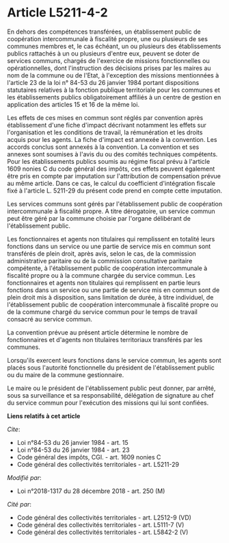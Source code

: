 # Article L5211-4-2

En dehors des compétences transférées, un établissement public de coopération intercommunale à fiscalité propre, une ou
plusieurs de ses communes membres et, le cas échéant, un ou plusieurs des établissements publics rattachés à un ou plusieurs
d'entre eux, peuvent se doter de services communs, chargés de l'exercice de missions fonctionnelles ou opérationnelles, dont
l'instruction des décisions prises par les maires au nom de la commune ou de l'Etat, à l'exception des missions mentionnées à
l'article 23 de la loi n° 84-53 du 26 janvier 1984 portant dispositions statutaires relatives à la fonction publique
territoriale pour les communes et les établissements publics obligatoirement affiliés à un centre de gestion en application
des articles 15 et 16 de la même loi. 

Les effets de ces mises en commun sont réglés par convention après établissement d'une fiche d'impact décrivant notamment les
effets sur l'organisation et les conditions de travail, la rémunération et les droits acquis pour les agents. La fiche
d'impact est annexée à la convention. Les accords conclus sont annexés à la convention. La convention et ses annexes sont
soumises à l'avis du ou des comités techniques compétents. Pour les établissements publics soumis au régime fiscal prévu à
l'article 1609 nonies C du code général des impôts, ces effets peuvent également être pris en compte par imputation sur
l'attribution de compensation prévue au même article. Dans ce cas, le calcul du coefficient d'intégration fiscale fixé à
l'article L. 5211-29 du présent code prend en compte cette imputation. 

Les services communs sont gérés par l'établissement public de coopération intercommunale à fiscalité propre. A titre
dérogatoire, un service commun peut être géré par la commune choisie par l'organe délibérant de l'établissement public. 

Les fonctionnaires et agents non titulaires qui remplissent en totalité leurs fonctions dans un service ou une partie de
service mis en commun sont transférés de plein droit, après avis, selon le cas, de la commission administrative paritaire ou
de la commission consultative paritaire compétente, à l'établissement public de coopération intercommunale à fiscalité propre
ou à la commune chargée du service commun. Les fonctionnaires et agents non titulaires qui remplissent en partie leurs
fonctions dans un service ou une partie de service mis en commun sont de plein droit mis à disposition, sans limitation de
durée, à titre individuel, de l'établissement public de coopération intercommunale à fiscalité propre ou de la commune chargé
du service commun pour le temps de travail consacré au service commun. 

La convention prévue au présent article détermine le nombre de fonctionnaires et d'agents non titulaires territoriaux
transférés par les communes. 

Lorsqu'ils exercent leurs fonctions dans le service commun, les agents sont placés sous l'autorité fonctionnelle du président
de l'établissement public ou du maire de la commune gestionnaire. 

Le maire ou le président de l'établissement public peut donner, par arrêté, sous sa surveillance et sa responsabilité,
délégation de signature au chef du service commun pour l'exécution des missions qui lui sont confiées.

**Liens relatifs à cet article**

_Cite_:

  - Loi n°84-53 du 26 janvier 1984 - art. 15
  - Loi n°84-53 du 26 janvier 1984 - art. 23
  - Code général des impôts, CGI. - art. 1609 nonies C
  - Code général des collectivités territoriales - art. L5211-29

_Modifié par_:

  - Loi n°2018-1317 du 28 décembre 2018 - art. 250 (M)

_Cité par_:

  - Code général des collectivités territoriales - art. L2512-9 (VD)
  - Code général des collectivités territoriales - art. L5111-7 (V)
  - Code général des collectivités territoriales - art. L5842-2 (V)
